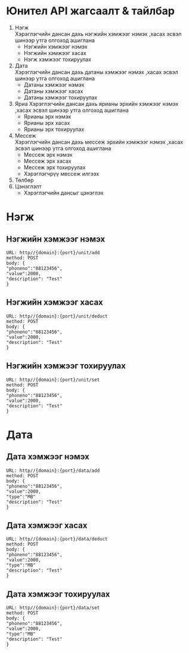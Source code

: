 # Юнител API жагсаалт & тайлбар
1. Нэгж   
   Хэрэглэгчийн дансан дахь нэгжийн хэмжээг  нэмэх ,хасах эсвэл шинээр утга олгоход ашиглана 
	* Нэгжийн хэмжээг нэмэх
	* Нэгжийн хэмжээг хасах
	* Нэгж хэмжээг тохируулах 
2. Дата  
   Хэрэглэгчийн дансан дахь датаны хэмжээг  нэмэх ,хасах эсвэл шинээр утга олгоход ашиглана 
	* Датаны хэмжээг нэмэх
	* Датаны хэмжээг хасах
	* Датаны хэмжээг тохируулах 
3. Яриа 
   Хэрэглэгчийн дансан дахь ярианы эрхийн  хэмжээг  нэмэх ,хасах эсвэл шинээр утга олгоход ашиглана 
	* Ярианы эрх нэмэх
	* Ярианы эрх хасах
	* Ярианы эрх тохируулах 
4. Мессеж  
   Хэрэглэгчийн дансан дахь мессеж эрхийн  хэмжээг  нэмэх ,хасах эсвэл шинээр утга олгоход ашиглана 
	* Мессеж эрх нэмэх
	* Мессеж эрх хасах
	* Мессеж эрх тохируулах 
	* Хэрэглэгчрүү мессеж илгээх
5. Төлбөр  
6. Цэнэглэлт  
	* Хэрэглэгчийн дансыг цэнэглэх 

# Нэгж
## Нэгжийн хэмжээг нэмэх
	URL: http//{domain}:{port}/unit/add
	method: POST
	body: {
 	"phoneno":"88123456",
  	"value":2000,
  	"description": "Test"
	}
## Нэгжийн хэмжээг хасах
	URL: http//{domain}:{port}/unit/deduct
	method: POST
	body: {
 	"phoneno":"88123456",
  	"value":2000,
  	"description": "Test"
	}
## Нэгжийн хэмжээг тохируулах
	URL: http//{domain}:{port}/unit/set
	method: POST
	body: {
 	"phoneno":"88123456",
  	"value":2000,
  	"description": "Test"
	}
# Дата
## Дата хэмжээг нэмэх
	URL: http//{domain}:{port}/data/add
	method: POST
	body: {
 	"phoneno":"88123456",
  	"value":2000,
	"type":"MB"
  	"description": "Test"
	}
## Дата хэмжээг хасах
	URL: http//{domain}:{port}/data/deduct
	method: POST
	body: {
 	"phoneno":"88123456",
  	"value":2000,
	"type":"MB"
  	"description": "Test"
	}
## Дата хэмжээг тохируулах
	URL: http//{domain}:{port}/data/set
	method: POST
	body: {
 	"phoneno":"88123456",
  	"value":2000,
	"type":"MB"
  	"description": "Test"
	}

